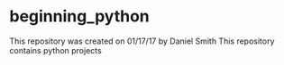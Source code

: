 # beginning_python
This repository was created on 01/17/17 by Daniel Smith 
This repository contains python projects 
